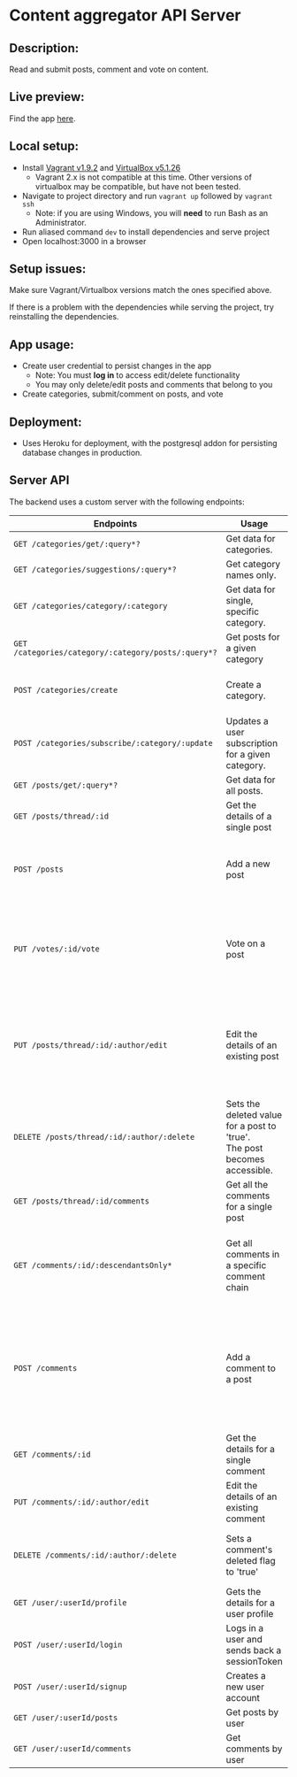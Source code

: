 # Content aggregator API Server

## Description:

Read and submit posts, comment and vote on content.

## Live preview:

Find the app [here](https://us-spark-aggregator.herokuapp.com/).

## Local setup:

- Install [Vagrant v1.9.2](https://releases.hashicorp.com/vagrant/?_ga=2.125817097.2010615457.1516220314-883805047.1513135144) and [VirtualBox v5.1.26](https://www.virtualbox.org/wiki/Changelog-5.1#v26)
  - Vagrant 2.x is not compatible at this time. Other versions of virtualbox may be compatible, but have not been tested.
- Navigate to project directory and run `vagrant up` followed by `vagrant ssh`
  - Note: if you are using Windows, you will **need** to run Bash as an Administrator.
- Run aliased command `dev` to install dependencies and serve project
- Open localhost:3000 in a browser

## Setup issues:

Make sure Vagrant/Virtualbox versions match the ones specified above.

If there is a problem with the dependencies while serving the project, try reinstalling the dependencies.

## App usage:

- Create user credential to persist changes in the app
  - Note: You must **log in** to access edit/delete functionality
  - You may only delete/edit posts and comments that belong to you
- Create categories, submit/comment on posts, and vote

## Deployment:

- Uses Heroku for deployment, with the postgresql addon for persisting database changes in production.

## Server API

The backend uses a custom server with the following endpoints:

| Endpoints | Usage | Params |
| --- | --- | --- |
| `GET /categories/get/:query*?` | Get data for categories. | - **query**: [String] - optional filter |
| `GET /categories/suggestions/:query*?` | Get category names only. | - **query**: [String] |
| `GET /categories/category/:category` | Get data for single, specific category. | - **category**: [String] |
| `GET /categories/category/:category/posts/:query*?` | Get posts for a given category | - **query**: optional filter |
| `POST /categories/create` | Create a category. | - **name**: [String] - category name <br> - **body**: [String] - description |
| `POST /categories/subscribe/:category/:update` | Updates a user subscription for a given category. | - **category**: [String] <br> - **update**: [String] - "unsubscribe" or "subscribe" |
| `GET /posts/get/:query*?` | Get data for all posts. | - **query**: [String] |
| `GET /posts/thread/:id` | Get the details of a single post | - **id**: [UUID] |
| `POST /posts` | Add a new post | - **id**: [UUID] <br> - **title**: [String] <br> - **body**: [String] <br> - **author**: [String] <br> - **category**: [String] |
| `PUT /votes/:id/vote` | Vote on a post | - **id**: [UUID] - id of the target <br> - **voterId**: [String] - id of the user <br> - **option**: [String] - can be "upVote", "downVote" or `null` |
|`PUT /posts/thread/:id/:author/edit` | Edit the details of an existing post | - **id**: [UUID] - id of the post <br> - **author**: [String] - id of the poster <br> - **title**: [String] <br> - **body**: [String] <br> - **url**: [String] <br> - **category**: [String] <br> |
| `DELETE /posts/thread/:id/:author/:delete` | Sets the deleted value for a post to 'true'. <br> The post becomes accessible. | - **id**: [UUID] <br> - **author**: [String] <br> - **delete**: [String] - option to delete / restore |
| `GET /posts/thread/:id/comments` | Get all the comments for a single post | - **id**: [UUID] |
| `GET /comments/:id/:descendantsOnly*` | Get all comments in a specific comment chain | - **descendantsOnly**: [String] - determines whether to exclude topmost comment |
| `POST /comments` | Add a comment to a post | - **id**: [UUID] <br> - **body**: [String] <br> - **author**: [String] <br> - **postId**: [UUID] Should match a post id in the database <br> - **parentId**: [UUID] Should match a comment id in the database |
| `GET /comments/:id` | Get the details for a single comment | - **id**: [String] |
| `PUT /comments/:id/:author/edit` | Edit the details of an existing comment | - **id**: [UUID] <br> - **author**: [String] <br> - **body**: [String] |
| `DELETE /comments/:id/:author/:delete` | Sets a comment's deleted flag to 'true' | - **id**: [UUID] <br> - **author**: [String] <br> - **delete**: [String] - "delete" or "restore" <br> |
| `GET /user/:userId/profile` | Gets the details for a user profile | - **userId**: [String] |
| `POST /user/:userId/login` | Logs in a user and sends back a sessionToken | - **userId**: [String] <br> - **password**: [String] |
| `POST /user/:userId/signup` | Creates a new user account | - **userId**: [String] <br> - **password**: [String] |
| `GET /user/:userId/posts` | Get posts by user | - **userId**: [String] |
| `GET /user/:userId/comments` | Get comments by user | - **userId**: [String] |